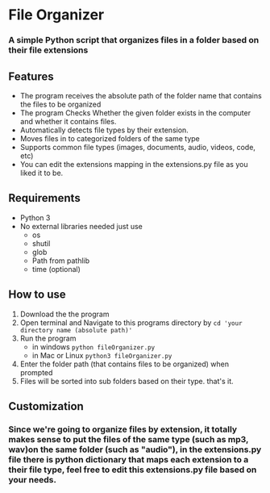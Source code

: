 # **File Organizer**

### A simple Python script that organizes files in a folder based on their file extensions

## **Features** 

- The program receives the absolute path of the folder name that contains the files to be organized
- The program Checks Whether the given folder exists in the computer and whether it contains files.
- Automatically detects file types by their extension.
- Moves files in to categorized folders of the same type
- Supports common file types (images, documents, audio, videos, code, etc)
- You can edit the extensions mapping in the extensions.py file as you liked it to be.

## **Requirements**

- Python 3
- No external libraries needed just use
  - os
  - shutil
  - glob
  - Path from pathlib
  - time (optional)


## **How to use**

1. Download the the program
2. Open terminal and Navigate to this programs directory by `cd 'your directory name (absolute path)'`
3. Run the program 
   - in windows `python fileOrganizer.py`
   - in Mac or Linux `python3 fileOrganizer.py`
4. Enter the folder path (that contains files to be organized) when prompted
5. Files will be sorted into sub folders based on their type. that's it.


## **Customization**

### Since we're going to organize files by extension, it totally makes sense to put the files of the same type (such as mp3, wav)on the same folder (such as "audio"), in the extensions.py file there is python dictionary that maps each extension to a their file type, feel free to edit this extensions.py file based on your needs.
